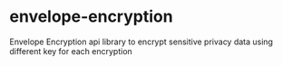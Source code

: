# envelope-encryption
Envelope Encryption api library to encrypt sensitive privacy data using different key for each encryption
